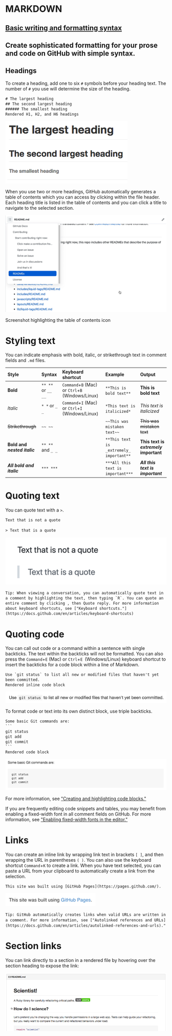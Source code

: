 
# MARKDOWN
## [Basic writing and formatting syntax](https://docs.github.com/en/get-started/writing-on-github/getting-started-with-writing-and-formatting-on-github/basic-writing-and-formatting-syntax)
## Create sophisticated formatting for your prose and code on GitHub with simple syntax.
## Headings
To create a heading, add one to six `#` symbols before your heading text. The number of `#` you use will determine the size of the heading.

```
# The largest heading
## The second largest heading
###### The smallest heading
Rendered H1, H2, and H6 headings
```
![Headings](./image/headings-rendered.png)

When you use two or more headings, GitHub automatically generates a table of contents which you can access by clicking  within the file header. Each heading title is listed in the table of contents and you can click a title to navigate to the selected section.

![headings](./image/headings_toc.png)

Screenshot highlighting the table of contents icon

# Styling text
You can indicate emphasis with bold, italic, or strikethrough text in comment fields and `.md` files.

|Style	|Syntax	|Keyboard shortcut	|Example	|Output|
|:------ |:------|:------ |:------ |:------|
|**Bold**|	`** **` or `__ __	`|`Command`+`B` (Mac) or `Ctrl`+`B` (Windows/Linux)	|`**This is bold text**`|	**This is bold text** |
|*Italic*|`* *` or `_ _`| `Command`+`I` (Mac) or `Ctrl`+`I` (Windows/Linux) | `*This text is italicized*` | *This text is italicized* |
|~~Strikethrough~~|`~~ ~~`|  | `~~This was mistaken text~~` | ~~This was mistaken text~~ |
|**Bold and _nested italic_**| `** **` and `_ _` |  | `**This text is _extremely_ important**` | **This text is _extremely_ important** |
|***All bold and italic***| `*** ***` |  | `***All this text is important***` | ***All this text is important*** |

# Quoting text
You can quote text with a `>`.
```
Text that is not a quote

> Text that is a quote
```

![Quoting text](./image/quoted-text-rendered.png)


```
Tip: When viewing a conversation, you can automatically quote text in a comment by highlighting the text, then typing `R`. You can quote an entire comment by clicking , then Quote reply. For more information about keyboard shortcuts, see ["Keyboard shortcuts."](https://docs.github.com/en/articles/keyboard-shortcuts)
```
# Quoting code
You can call out code or a command within a sentence with single backticks. 
The text within the backticks will not be formatted. 
You can also press the `Command`+`E` (Mac) or `Ctrl`+`E `(Windows/Linux) keyboard shortcut to insert the backticks for a code block within a line of Markdown.
```
Use `git status` to list all new or modified files that haven't yet been committed.
Rendered inline code block
```
![Quoting code](./image/inline-code-rendered.png)

To format code or text into its own distinct block, use triple backticks.

````
Some basic Git commands are:
```
git status
git add
git commit
```
Rendered code block
````
![code-block-rendered](./image/code-block-rendered.png)

For more information, see ["Creating and highlighting code blocks."](https://docs.github.com/en/articles/creating-and-highlighting-code-blocks)

If you are frequently editing code snippets and tables, you may benefit from enabling a fixed-width font in all comment fields on GitHub. For more information, see ["Enabling fixed-width fonts in the editor."](https://docs.github.com/en/github/writing-on-github/getting-started-with-writing-and-formatting-on-github/about-writing-and-formatting-on-github#enabling-fixed-width-fonts-in-the-editor)

# Links
You can create an inline link by wrapping link text in brackets `[ ]`, and then wrapping the URL in parentheses `( )`. 
You can also use the keyboard shortcut `Command`+`K` to create a link. When you have text selected, you can paste a URL from your clipboard to automatically create a link from the selection.

```
This site was built using [GitHub Pages](https://pages.github.com/).
```
![Links](./image/link-rendered.png)

``
Tip: GitHub automatically creates links when valid URLs are written in a comment. For more information, see ["Autolinked references and URLs](https://docs.github.com/en/articles/autolinked-references-and-urls)."
``

# Section links
You can link directly to a section in a rendered file by hovering over the section heading to expose the link:

![Section link within the README file for the github/scientist repository](./image/readme-links.png)

